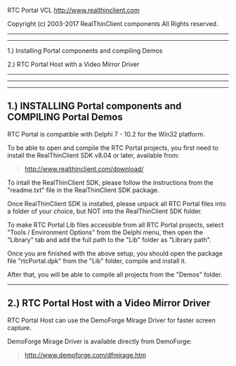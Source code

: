 RTC Portal VCL
http://www.realthinclient.com

Copyright (c) 2003-2017 RealThinClient components
All Rights reserved.

--------------------------------
********************************

1.) Installing Portal components and compiling Demos

2.) RTC Portal Host with a Video Mirror Driver

********************************
--------------------------------

--------------------------------------------------------
1.) INSTALLING Portal components and COMPILING Portal Demos
--------------------------------------------------------

RTC Portal is compatible with Delphi 7 - 10.2 for the Win32 platform.

To be able to open and compile the RTC Portal projects, you first
need to install the RealThinClient SDK v8.04 or later, available from:

> http://www.realthinclient.com/download/

To intall the RealThinClient SDK, please follow the instructions
from the "readme.txt" file in the RealThinClient SDK package.

Once RealThinClient SDK is installed, please unpack all RTC Portal files
into a folder of your choice, but NOT into the RealThinClient SDK folder.

To make RTC Portal Lib files accessible from all RTC Portal projects,
select "Tools / Environment Options" from the Delphi menu, then open
the "Library" tab and add the full path to the "Lib" folder as "Library path".

Once you are finished with the above setup, you should open the package
file "rtcPortal.dpk" from the "Lib" folder, compile and install it.

After that, you will be able to compile all projects from the "Demos" folder.

-----------------------------------------------
2.) RTC Portal Host with a Video Mirror Driver
-----------------------------------------------

RTC Portal Host can use the DemoForge Mirage Driver for faster screen capture.

DemoForge Mirage Driver is available directly from DemoForge:
> http://www.demoforge.com/dfmirage.htm
